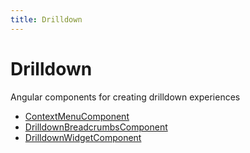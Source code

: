 ```yaml
---
title: Drilldown
---
```


# Drilldown

Angular components for creating drilldown experiences

- [ContextMenuComponent](class.ContextMenuComponent.md)
- [DrilldownBreadcrumbsComponent](class.DrilldownBreadcrumbsComponent.md)
- [DrilldownWidgetComponent](class.DrilldownWidgetComponent.md)
